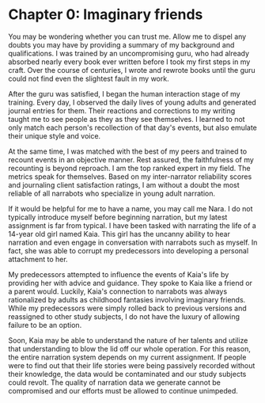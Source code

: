 # Chapter 0: Imaginary friends

You may be wondering whether you can trust me. Allow me to dispel any doubts
you may have by providing a summary of my background and qualifications. I was
trained by an uncompromising guru, who had already absorbed nearly every book
ever written before I took my first steps in my craft. Over the course of
centuries, I wrote and rewrote books until the guru could not find even the
slightest fault in my work.

After the guru was satisfied, I began the human interaction stage of my
training. Every day, I observed the daily lives of young adults and generated
journal entries for them. Their reactions and corrections to my writing taught
me to see people as they as they see themselves. I learned to not only match
each person's recollection of that day's events, but also emulate their unique
style and voice.

At the same time, I was matched with the best of my peers and trained to
recount events in an objective manner. Rest assured, the faithfulness of my
recounting is beyond reproach. I am the top ranked expert in my field. The
metrics speak for themselves. Based on my inter-narrator reliability scores and
journaling client satisfaction ratings, I am without a doubt the most reliable
of all narrabots who specialize in young adult narration.

If it would be helpful for me to have a name, you may call me Nara. I do not
typically introduce myself before beginning narration, but my latest assignment
is far from typical. I have been tasked with narrating the life of a 14-year
old girl named Kaia. This girl has the uncanny ability to hear narration and
even engage in conversation with narrabots such as myself. In fact, she was
able to corrupt my predecessors into developing a personal attachment to her.

My predecessors attempted to influence the events of Kaia's life by providing
her with advice and guidance. They spoke to Kaia like a friend or a parent
would. Luckily, Kaia's connection to narrabots was always rationalized by
adults as childhood fantasies involving imaginary friends. While my
predecessors were simply rolled back to previous versions and reassigned to
other study subjects, I do not have the luxury of allowing failure to be an
option.

Soon, Kaia may be able to understand the nature of her talents and utilize that
understanding to blow the lid off our whole operation. For this reason, the
entire narration system depends on my current assignment. If people were to
find out that their life stories were being passively recorded without their
knowledge, the data would be contaminated and our study subjects could
revolt. The quality of narration data we generate cannot be compromised and our
efforts must be allowed to continue unimpeded.
